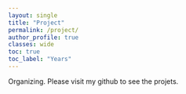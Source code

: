 ```yaml
---
layout: single
title: "Project"
permalink: /project/
author_profile: true
classes: wide
toc: true
toc_label: "Years"
---
```


Organizing. Please visit my github to see the projets.
